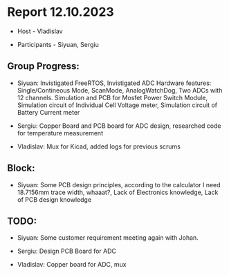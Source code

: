 # Report 12.10.2023 

- Host - Vladislav  

- Participants - Siyuan, Sergiu 

## Group Progress: 

 

- Siyuan: Invistigated FreeRTOS, Invistigated ADC Hardware features: Single/Contineous Mode, ScanMode, AnalogWatchDog, Two ADCs with 12 channels. Simulation and PCB for Mosfet Power Switch Module, Simulation circuit of Individual Cell Voltage meter, Simulation circuit of Battery Current meter 

- Sergiu: Copper Board and PCB board for ADC design, researched code for temperature measurement 

- Vladislav: Mux for Kicad, added logs for previous scrums 

 

## Block:  

- Siyuan: Some PCB design principles, according to the calculator I need 18.7156mm trace width, whaaat?, Lack of Electronics knowledge, Lack of PCB design knowledge 

## TODO: 

- Siyuan: Some customer requirement meeting again with Johan. 

- Sergiu: Design PCB Board for ADC 

- Vladislav: Copper board for ADC, mux
